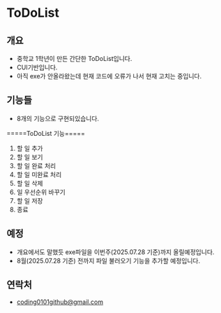 # ToDoList

## 개요
- 중학교 1학년이 만든 간단한 ToDoList입니다.
- CUI기반입니다.
- 아직 exe가 안올라왔는데 현재 코드에 오류가 나서 현재 고치는 중입니다.

## 기능들
- 8개의 기능으로 구현되있습니다.

=====ToDoList 기능=====
1. 할 일 추가
2. 할 일 보기
3. 할 일 완료 처리
4. 할 일 미완료 처리
5. 할 일 삭제
6. 일 우선순위 바꾸기
7. 할 일 저장
8. 종료

## 예정
- 개요에서도 말했듯 exe파일을 이번주(2025.07.28 기준)까지 올릴예정입니다.
- 8월(2025.07.28 기준) 전까지 파일 불러오기 기능을 추가할 예정입니다.

## 연락처
- coding0101github@gmail.com
